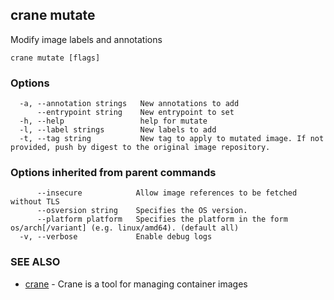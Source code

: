 ## crane mutate

Modify image labels and annotations

```
crane mutate [flags]
```

### Options

```
  -a, --annotation strings   New annotations to add
      --entrypoint string    New entrypoint to set
  -h, --help                 help for mutate
  -l, --label strings        New labels to add
  -t, --tag string           New tag to apply to mutated image. If not provided, push by digest to the original image repository.
```

### Options inherited from parent commands

```
      --insecure            Allow image references to be fetched without TLS
      --osversion string    Specifies the OS version.
      --platform platform   Specifies the platform in the form os/arch[/variant] (e.g. linux/amd64). (default all)
  -v, --verbose             Enable debug logs
```

### SEE ALSO

* [crane](crane.md)	 - Crane is a tool for managing container images

